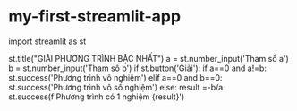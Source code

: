 # my-first-streamlit-app
import streamlit as st

st.title("GIẢI PHƯƠNG TRÌNH BẬC NHẤT")
a = st.number_input('Tham số a')
b = st.number_input('Tham số b')
if st.button('Giải'):
  if a==0 and a!=b:
    st.success('Phương trình vô nghiệm')
  elif a==0 and b==0:
    st.success('Phương trình vô số nghiệm')
  else:
    result =-b/a
    st.success(f'Phương trình có 1 nghiệm {result}')
